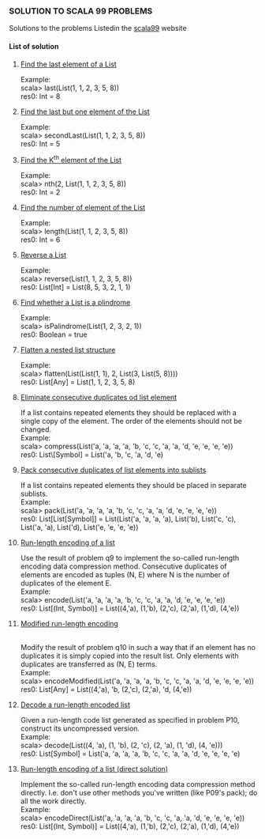 <h3>SOLUTION TO SCALA 99 PROBLEMS</h3>
<p>Solutions to the problems Listedin the <a href="http://aperiodic.net/phil/scala/s-99/">scala99</a> website</p>


<h4>List of solution</h4>
<ol>
<!--<li><a href="https://github.com/knp069/scala99/blob/master/src/main/scala/q1.scala"></a></li>-->
    <li>
        <a href="https://github.com/knp069/scala99/blob/master/src/main/scala/q01.scala">Find the last element of a List</a>
        <p>Example:<br>
           scala> last(List(1, 1, 2, 3, 5, 8))<br>
           res0: Int = 8<br>
    </li>
    <li>
        <a href="https://github.com/knp069/scala99/blob/master/src/main/scala/q02.scala">Find the last but one element of the List</a>
        <p>Example:<br>
           scala> secondLast(List(1, 1, 2, 3, 5, 8))<br>
           res0: Int = 5<br>
        </p>
    </li>
    <li>
        <a href="https://github.com/knp069/scala99/blob/master/src/main/scala/q03.scala">Find the K<sup>th</sup> element of the List</a>
        <p>Example:<br>
           scala> nth(2, List(1, 1, 2, 3, 5, 8))<br>
           res0: Int = 2
        </p>
    </li>
    <li>
        <a href="https://github.com/knp069/scala99/blob/master/src/main/scala/q04.scala">Find the number of element of the List</a>
        <p>Example:<br>
            scala> length(List(1, 1, 2, 3, 5, 8))<br>
            res0: Int = 6
        </p>
    </li>
    <li>
        <a href="https://github.com/knp069/scala99/blob/master/src/main/scala/q05.scala">Reverse a List</a>
        <p>
            Example:<br>
            scala> reverse(List(1, 1, 2, 3, 5, 8))<br>
            res0: List[Int] = List(8, 5, 3, 2, 1, 1)
        </p>
    </li>
    <li>
        <a href="https://github.com/knp069/scala99/blob/master/src/main/scala/q06.scala">Find whether a List is a plindrome</a>
        <p>Example:<br>
           scala> isPalindrome(List(1, 2, 3, 2, 1))<br>
           res0: Boolean = true
        </p>
    </li>
    <li>
        <a href="https://github.com/knp069/scala99/blob/master/src/main/scala/q07.scala">Flatten a nested list structure</a>
        <p>
        Example:<br>
        scala> flatten(List(List(1, 1), 2, List(3, List(5, 8))))<br>
        res0: List[Any] = List(1, 1, 2, 3, 5, 8)<br>
        </p>
    </li>
    <li>
        <a href="https://github.com/knp069/scala99/blob/master/src/main/scala/q08.scala">Eliminate consecutive duplicates od list element</a>
        <p>
            If a list contains repeated elements they should be replaced with a single copy of the element. The order of the elements should not be changed.<br>
            Example:<br>
            scala> compress(List('a, 'a, 'a, 'a, 'b, 'c, 'c, 'a, 'a, 'd, 'e, 'e, 'e, 'e))<br>
            res0: List\[Symbol] = List('a, 'b, 'c, 'a, 'd, 'e)<br>
        </p>
    </li>
    <li>
        <a href="https://github.com/knp069/scala99/blob/master/src/main/scala/q09.scala">Pack consecutive duplicates of list elements into sublists</a>
        <p>If a list contains repeated elements they should be placed in separate sublists.<br>
            Example:<br>
           scala> pack(List('a, 'a, 'a, 'a, 'b, 'c, 'c, 'a, 'a, 'd, 'e, 'e, 'e, 'e))<br>
           res0: List[List[Symbol]] = List(List('a, 'a, 'a, 'a), List('b), List('c, 'c), List('a, 'a), List('d), List('e, 'e, 'e, 'e))
        </p>
    </li>
    <li>
        <a href="https://github.com/knp069/scala99/blob/master/src/main/scala/q10.scala">Run-length encoding of a list</a>
        <p>Use the result of problem q9 to implement the so-called run-length encoding data compression method. Consecutive duplicates of elements are encoded as tuples (N, E) where N is the number of duplicates of the element E.
           <br>Example:<br> 
           scala> encode(List('a, 'a, 'a, 'a, 'b, 'c, 'c, 'a, 'a, 'd, 'e, 'e, 'e, 'e))
           <br>res0: List[(Int, Symbol)] = List((4,'a), (1,'b), (2,'c), (2,'a), (1,'d), (4,'e))
        </p>
    </li>
    <li>
        <a href="https://github.com/knp069/scala99/blob/master/src/main/scala/q11.scala">Modified run-length encoding</a>
        <p>
            <br>Modify the result of problem q10 in such a way that if an element has no duplicates it is simply copied into the result list. Only elements with duplicates are transferred as (N, E) terms.
            <br>Example:
            <br>scala> encodeModified(List('a, 'a, 'a, 'a, 'b, 'c, 'c, 'a, 'a, 'd, 'e, 'e, 'e, 'e))
            <br>res0: List[Any] = List((4,'a), 'b, (2,'c), (2,'a), 'd, (4,'e))
        </p>
    </li>
    <li>
        <a href="https://github.com/knp069/scala99/blob/master/src/main/scala/q12.scala">Decode a run-length encoded list</a>
        <p>
            Given a run-length code list generated as specified in problem P10, construct its uncompressed version.
            <br>Example:
            <br>scala> decode(List((4, 'a), (1, 'b), (2, 'c), (2, 'a), (1, 'd), (4, 'e)))
            <br>res0: List[Symbol] = List('a, 'a, 'a, 'a, 'b, 'c, 'c, 'a, 'a, 'd, 'e, 'e, 'e, 'e)
        </p>
    </li>
    <li>
            <a href="https://github.com/knp069/scala99/blob/master/src/main/scala/q13.scala">Run-length encoding of a list (direct solution)</a>
            <p>
                Implement the so-called run-length encoding data compression method directly. I.e. don't use other methods you've written (like P09's pack); do all the work directly. 
                <br>Example:
                <br>scala> encodeDirect(List('a, 'a, 'a, 'a, 'b, 'c, 'c, 'a, 'a, 'd, 'e, 'e, 'e, 'e))
                <br>res0: List[(Int, Symbol)] = List((4,'a), (1,'b), (2,'c), (2,'a), (1,'d), (4,'e))
            </p>
        </li>
</ol>